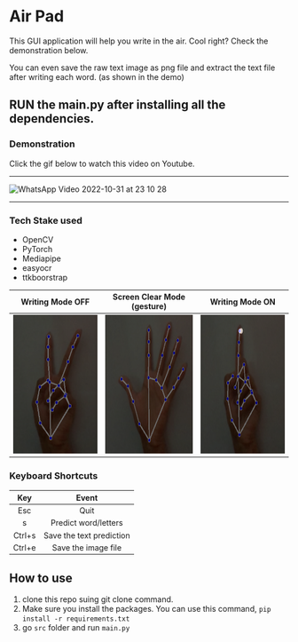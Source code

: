 # Air Pad

This GUI application will help you write in the air. Cool right? Check the demonstration below. 

You can even save the raw text image as png file and extract the text file after writing each word. (as shown in the demo)

## RUN the main.py after installing all the dependencies. 

### Demonstration 
Click the gif below to watch this video on Youtube.


***
![WhatsApp Video 2022-10-31 at 23 10 28](https://user-images.githubusercontent.com/55054089/199088375-b4b69578-3af9-4d2f-8913-ff48bd08933c.gif)


***

### Tech Stake used
- OpenCV
- PyTorch
- Mediapipe
- easyocr
- ttkboorstrap

|Writing Mode OFF|Screen Clear Mode (gesture)|Writing Mode ON|
|:-------:|:--------:|:------:|
|<img src="https://github.com/GSAUC3/AirPad/blob/master/icon/ss1.png" width ="250" height ="250"> |<img src="https://github.com/GSAUC3/AirPad/blob/master/icon/ss2.png" width ="250" height ="250">|<img src="https://github.com/GSAUC3/AirPad/blob/master/icon/ss3.png" width ="250" height ="250"> |

### Keyboard Shortcuts

|Key|Event|
|:---:|:---:|
|Esc|Quit|
|s|Predict word/letters|
|Ctrl+s|Save the text prediction|
|Ctrl+e|Save the image file|

## How to use

1. clone this repo suing git clone command. 
2. Make sure you install the packages. You can use this command, `pip install -r requirements.txt`
3. go `src` folder and run `main.py`

